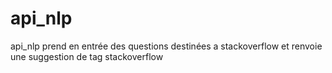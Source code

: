# api_nlp
api_nlp prend en entrée des questions destinées a stackoverflow et renvoie une suggestion de tag stackoverflow 
